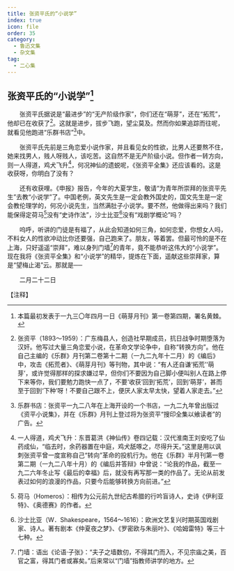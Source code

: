 ```yaml
---
title: 张资平氏的“小说学”
index: true
icon: file
order: 35
category:
  - 鲁迅文集
  - 杂文集
tag:  
  - 二心集
---
```


## 张资平氏的“小说学”[^①]

　　张资平氏据说是“最进步”的“无产阶级作家”，你们还在“萌芽”，还在“拓荒”，他却已在收获了[^②]。这就是进步，拔步飞跑，望尘莫及。然而你如果追踪而往呢，就看见他跑进“乐群书店”[^③]中。

　　张资平氏先前是三角恋爱小说作家，并且看见女的性欲，比男人还要熬不住，她来找男人，贱人呀贱人，该吃苦。这自然不是无产阶级小说。但作者一转方向，则一人得道，鸡犬飞升[^④]，何况神仙的遗蜕呢，《张资平全集》还应该看的。这是收获呀，你明白了没有？

　　还有收获哩。《申报》报告，今年的大夏学生，敬请“为青年所崇拜的张资平先生”去教“小说学”了。中国老例，英文先生是一定会教外国史的，国文先生是一定会教伦理学的，何况小说先生，当然满肚子小说学。要不然，他做得出来吗？我们能保得定荷马[^⑤]没有“史诗作法”，沙士比亚[^⑥]没有“戏剧学概论”吗？

　　呜呼，听讲的门徒是有福了，从此会知道如何三角，如何恋爱，你想女人吗，不料女人的性欲冲动比你还要强，自己跑来了。朋友，等着罢。但最可怜的是不在上海，只好遥遥“崇拜”，难以身列门墙[^⑦]的青年，竟不能恭听这伟大的“小说学”。现在我将《张资平全集》和“小说学”的精华，提炼在下面，遥献这些崇拜家，算是“望梅止渴”云。那就是──

　　二月二十二日

【注释】

[^①]:本篇最初发表于一九三〇年四月一日《萌芽月刊》第一卷第四期，署名黄棘。

[^②]:张资平（1893～1959）：广东梅县人，创造社早期成员，抗日战争时期堕落为汉奸。他写过大量三角恋爱小说，在革命文学论争中，自称“转换方向”。他在自己主编的《乐群》月刊第二卷第十二期（一九二九年十二月）的《编后》中，攻击《拓荒者》、《萌芽月刊》等刊物，其中说：“有人还自谦‘拓荒’‘萌芽’，或许觉得那样的探求嫌过早，但你们不要因为自己脚小便叫别人在路上停下来等你，我们要勉力跑快一点了，不要‘收获’回到‘拓荒’，回到‘萌芽’，甚而至于回到‘下种’呀！不要自己跟不上，便厌人家太早太快，望着人家走去。”

[^③]:乐群书店：张资平一九二八年在上海开设的一个书店，一九二九年曾出版过《资平小说集》，并在《乐群》月刊上登过将为张资平“搜印全集以飨读者”的广告。

[^④]:一人得道，鸡犬飞升：东晋葛洪《神仙传》卷四记载：汉代淮南王刘安吃了仙药成仙，“临去时，余药器置在中庭，鸡犬舐啄之，尽得升天。”这里是用以讽刺张资平曾一度宣称自己“转向”革命的投机行为。他在《乐群》半月刊第一卷第二期（一九二八年十月）的《编后并答辩》中曾说：“论我的作品，截至一九二六年冬止写《最后的幸福》后，就没有再写那一类的作品了。无论从前发表过如何的浪漫的作品，只要今后能够转换方向前进。”

[^⑤]:荷马（Homeros）：相传为公元前九世纪古希腊的行吟盲诗人，史诗《伊利亚特》、《奥德赛》的作者。

[^⑥]:沙士比亚（W．Shakespeare，1564～1616）：欧洲文艺复兴时期英国戏剧家、诗人。著有剧本《仲夏夜之梦》、《罗密欧与朱丽叶》、《哈姆雷特》等三十七种。

[^⑦]:门墙：语出《论语·子张》：“夫子之墙数仞，不得其门而入，不见宗庙之美，百官之富，得其门者或寡矣。”后来常以“门墙”指教师讲学的地方。
